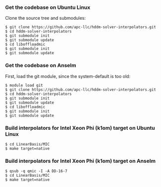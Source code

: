 ### Get the codebase on Ubuntu Linux

Clone the source tree and submodules:

```
$ git clone https://github.com/apc-llc/hddm-solver-interpolators.git
$ cd hddm-solver-interpolators
$ git submodule init
$ git submodule update
$ cd liboffloadmic
$ git submodule init
$ git submodule update
```

### Get the codebase on Anselm

First, load the git module, since the system-default is too old:

```
$ module load git
$ git clone https://github.com/apc-llc/hddm-solver-interpolators.git
$ cd hddm-solver-interpolators
$ git submodule init
$ git submodule update
$ cd liboffloadmic
$ git submodule init
$ git submodule update
```

### Build interpolators for Intel Xeon Phi (k1om) target on Ubuntu Linux

```
$ cd LinearBasis/MIC
$ make target=native
```

### Build interpolators for Intel Xeon Phi (k1om) target on Anselm

```
$ qsub -q qmic -I -A DD-16-7
$ cd LinearBasis/MIC
$ make target=native
```


